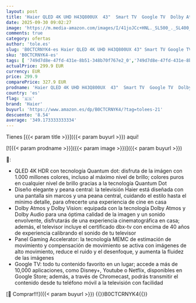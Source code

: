 ```yaml
---
layout: post
title: 'Haier QLED 4K UHD H43Q800UX  43"  Smart TV  Google TV  Dolby Atmos y Dolby Vision  HDR 10  Smart Remote Control  Google Assistant  Bluetooth 5.1  DBX TV  HDMI 2.1 x 4  Sin Marcos  2024'
date: 2025-09-30 09:02:27
image: 'https://m.media-amazon.com/images/I/41joJCc+HNL._SL500_._SL400_.jpg'
comments: true
category: ofertas
author: 'tole.es'
slug: 'B0CTCRNYK4-es Haier QLED 4K UHD H43Q800UX 43" Smart TV Google TV Dolby...'
sku: 'B0CTCRNYK4-es'
tags: [ '749d7d8e-47fd-431e-8b51-348b70f767e2_0','749d7d8e-47fd-431e-8b51-348b70f767e2_6901','749d7d8e-47fd-431e-8b51-348b70f767e2_7201','749d7d8e-47fd-431e-8b51-348b70f767e2_8101','Arborist Merchandising Root','Electrónica','New Arrivals in Electronics','Self Service','Special Features Stores','TV, vídeo y home cinema','TVs QLED','Televisores','Top Brands Tech Selection','Top Brands Tech TVs','haier','smart','tv','🇪🇸', ]
actualPrice: 299.9 EUR
currency: EUR
price: 299.9
comparePrice: 327.9 EUR
prodname: 'Haier QLED 4K UHD H43Q800UX  43"  Smart TV  Google TV  Dolby Atmos y Dolby Vision  HDR 10  Smart Remote Control  Google Assistant  Bluetooth 5.1  DBX TV  HDMI 2.1 x 4  Sin Marcos  2024'
country: 'es'
flag: '🇪🇸'
brand: 'Haier'
buyurl: 'https://www.amazon.es/dp/B0CTCRNYK4/?tag=tolees-21'
descuento: '8.54'
average: '349.173333333334'
---
```


Tienes [{{< param title >}}]({{< param buyurl >}}) aqui!

[![{{< param prodname >}}]({{< param image >}})]({{< param buyurl >}})

🔎:

- QLED 4K HDR con tecnología Quantum dot: disfruta de la imágen con 1.000 millones colores, incluso al máximo nivel de brillo; colores puros en cualquier nivel de brillo gracias a la tecnología Quantum Dot
- Diseño elegante y peana central: la televisión Haier está diseñada con una pantalla sin marcos y una peana central, cuidando el estilo hasta el mínimo detalle, para ofrecerte una experiencia de cine en casa
- Dolby Atmos y Dolby Vision: equipada con la tecnología Dolby Atmos y Dolby Audio para una óptima calidad de la imagen y un sonido envolvente, disfrutarás de una experiencia cinematográfica en casa; además, el televisor incluye el certificado dbx-tv con encima de 40 años de experiencia calibrando el sonido de tu televisor
- Panel Gaming Accelerator: la tecnología MEMC de estimación de movimiento y compensación de movimiento se activa con imágenes de alto movimiento, reduce el ruido y el desenfoque, y aumenta la fluidez de las imágenes
- Google TV: todo tu contenido favorito en un lugar; accede a más de 10,000 aplicaciones, como Disney+, Youtube o Netflix, disponibles en Google Store; además, a través de Chromecast, podrás transmitir el contenido desde tu teléfono móvil a la televisión con facilidad

[🛒 Comprar!!!]({{< param buyurl >}})
{{<world>}}B0CTCRNYK4{{</world>}}

